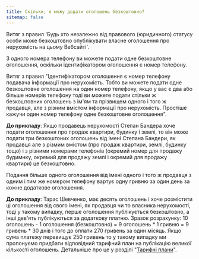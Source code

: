 ```yaml
---
title: Скільки, я можу додати оголошень безкоштовно?
sitemap: false
---
```


Витяг з правил 'Будь хто незалежно від правового (юридичного) статусу особи може безкоштовно опублікувати власне оголошення про нерухомість на цьому Вебсайті'.

З одного номера телефону ви можете подати одне безкоштовне оголошення, оскільки ідентифікатором оголошення є номер телефону.

Витяг з правил "Ідентифікатором оголошення є номер телефону подавача інформації про нерухомість. Тобто ви можете подати одне безкоштовне оголошення на один номер телефону, якщо у вас є два або більше номерів телефону тоді ви можете подати стільки ж безкоштовних оголошень з ім'ям та прізвищем одного і того ж продавця, але з різним вмістом інформації про нерухомість. Простіше кажучи один номер телефону одне безкоштовне оголошення".

**До прикладу**: Якщо продавець нерухомості Степан Бандера хоче подати оголошення про продаж квартири, будинку і землі, то він може подати три безкоштоних оголошень від імені Степана Бандери, як продавця але з різмим вмістом (про продаж квартири, землі, будинку тощо) і з різними номерами телефонів (окремий номер для продажу будимнку, окремий для продажу землі і окремий для продажу квартири) це безкоштовно.

Подання більше одного оголошення від імені одного і того ж продавця з одним і тим же номером телефону вартує одну гривню за один день за кожне додаткове оголошення.

**До прикладу**: Тарас Шевченко, має десять оголошень і хоче розмістити ці оголошення від свого імені, як продавця чи то власника нерухомості, тоді у такому випадку, перше оголошення публікується безкоштовно, а інші дев'ять публікуються за додаткову платню. Зразок розрахунку: 10 оголошень - 1 оголошення (безкоштовно) = 9 оголошень * 1 гривню = 9 гривень * 30 днів і того до оплати 270 гривень за один місяць. Якщо сума платежу перевищує 250 гривень то у такому випадку ми пропонуємо придбати відповідний тарифний план на публікацію великої кількості оголошень. Детальніше про це у розділі "[Тарифні плани](/pricing.html)".

